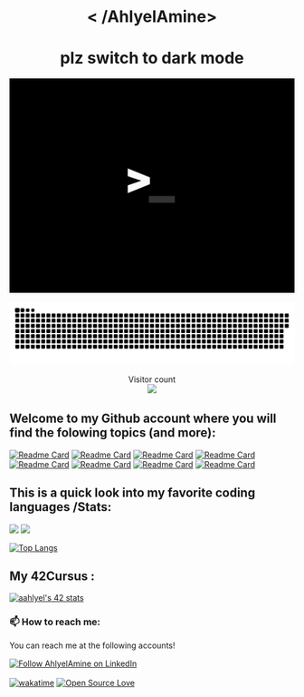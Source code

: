 
<h1 align="center">< /AhlyelAmine></h1>
<h1 align="center">plz switch to dark mode</h1>
<p align="center">
  <img src="https://github.com/AhlyelAmine/AhlyelAmine/blob/main/great.gif" alt="loading..." />
</p>
<p align="center">
  <a href=#><img src="contributions.svg"></a>
</p>
<p align="center"> 
  Visitor count<br>
  <img src="https://profile-counter.glitch.me/AhlyelAmine/count.svg" />
</p>

<h2> Welcome to my Github account where you will find the folowing topics (and more):</h2>
 
[![Readme Card](https://github-readme-stats.vercel.app/api/pin/?username=AhlyelAmine&repo=mini_shell&theme=gruvbox)](https://github.com/AhlyelAmine/mini_shell) [![Readme Card](https://github-readme-stats.vercel.app/api/pin/?username=AhlyelAmine&repo=minirt&theme=gruvbox)](https://github.com/AhlyelAmine/minirt) [![Readme Card](https://github-readme-stats.vercel.app/api/pin/?username=AhlyelAmine&repo=Philosophers&theme=gruvbox)](https://github.com/AhlyelAmine/Philosophers)  [![Readme Card](https://github-readme-stats.vercel.app/api/pin/?username=AhlyelAmine&repo=libft&theme=gruvbox)](https://github.com/AhlyelAmine/libft)  [![Readme Card](https://github-readme-stats.vercel.app/api/pin/?username=AhlyelAmine&repo=ft_IRC&theme=gruvbox)](https://github.com/AhlyelAmine/ft_IRC)
 [![Readme Card](https://github-readme-stats.vercel.app/api/pin/?username=AhlyelAmine&repo=python-for-data-science-pool&theme=gruvbox)](https://github.com/AhlyelAmine/python-for-data-science-pool) [![Readme Card](https://github-readme-stats.vercel.app/api/pin/?username=AhlyelAmine&repo=Push_swap&theme=gruvbox)](https://github.com/AhlyelAmine/Push_swap) [![Readme Card](https://github-readme-stats.vercel.app/api/pin/?username=AhlyelAmine&repo=get_next_line&theme=gruvbox)](https://github.com/AhlyelAmine/get_next_line)   

 <h2>This is a quick look into my favorite coding languages /Stats:</h2>
 <p align="left">
  <img width="43%" src="https://awesome-github-stats.azurewebsites.net/user-stats/AhlyelAmine?cardType=github&theme=gruvbox" />
  <img width="48%" src="https://github-readme-streak-stats.herokuapp.com/?user=AhlyelAmine&theme=gruvbox" />
</p>


[![Top Langs](https://github-readme-stats.vercel.app/api/top-langs/?username=AhlyelAmine&hide=Jupyter%20Notebook&layout=compact&theme=gruvbox)](https://github.com/rahulbordoloi/github-readme-stats)
  <br>
   <h2>My 42Cursus : </h2>
  
[![aahlyel's 42 stats](https://badge.mediaplus.ma/kettlebells/aahlyel)](https://github.com/oakoudad/badge42)
 <h3>📫 How to reach me:</h3>
<p>You can reach me at the following accounts!</p>

[<img src="https://raw.githubusercontent.com/Raymo111/Raymo111/master/socials/linkedin.png" height="40em" align="center" alt="Follow AhlyelAmine on LinkedIn" title="Follow AhlyelAmine on LinkedIn"/>](https://www.linkedin.com/in/amine-ahlyel-b21a86198/)
<br>
<br>
[![wakatime](https://wakatime.com/badge/user/018dad55-12ef-4d7e-9280-7d4d54ff969e.svg)](https://wakatime.com/@018dad55-12ef-4d7e-9280-7d4d54ff969e)
[![Open Source Love](https://badges.frapsoft.com/os/v1/open-source.png?v=103)](https://github.com/ellerbrock/open-source-badges/)

